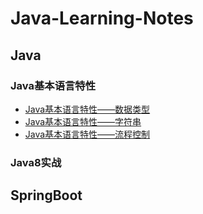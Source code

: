 # Java-Learning-Notes

## Java
### Java基本语言特性
- [Java基本语言特性——数据类型](/Java/java-datatype.md)
- [Java基本语言特性——字符串](/Java/java-string.md)
- [Java基本语言特性——流程控制](/Java/java-flow-control-statement.md)

### Java8实战

## SpringBoot